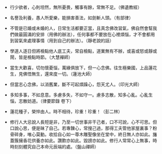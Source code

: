 * 行少欲者，心則坦然，無所憂畏，觸事有餘，常無不足。（佛遺教經）

* 名譽及利養，愚人所愛樂，能損害善法，如劍斬人頭。（有部律）

* 不管是已婚或未婚的人，日常生活都要正當，且真念佛改習氣，佛自然會幫我們做最圓滿的安排（用佛的辦法），任何事都不要放在心裡煩惱，才不會都用到習氣來處理事情（用到自己的辦法）。（靜老說的話）

* 學道人逐日但將檢點他人底工夫，常自檢點，道業無有不辦，或喜或怒或靜或鬧，皆是檢點時節。（大慧襌師）

* 當生大歡喜，切勿懷憂惱，萬緣俱放下，但一心念佛。往生極樂國，上品蓮花生，見佛悟無生，還來度一切。（蓮池大師）

* 但當志心念佛，以消舊業，斷不可起煩躁心，怨天尤人。（印光大師）

* 多知多事，不如息意。多慮多失，不如守一。慮多志散，知多心亂。心亂生惱，志散妨道。（律要節錄 卷下）

* 蓮花種子，榮悴由人。時不相待，珍重！珍重！（彭二林）

* 修行人大忌說人長短是非，乃至一切世事非干己者，口不可說，心不可思。但口說心思，便是昧了自己。若專鍊心，常搜己過，那得工夫管他家屋裏事？粉骨碎身，唯心莫動。收拾自心如一尊木雕聖像坐在堂中，終日無人亦如此。旛蓋簇擁香花供養亦如此。讚歎亦如此。毀謗亦如此。修行人常常心上無事，時時刻刻體究自己本命元辰端的處。（盤山禪師）
